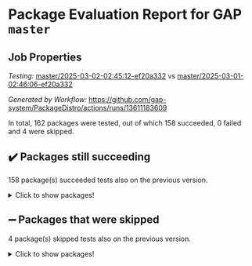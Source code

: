# Package Evaluation Report for GAP `master`

## Job Properties

*Testing:* [master/2025-03-02-02:45:12-ef20a332](https://github.com/gap-system/PackageDistro/blob/data/reports/master/2025-03-02-02:45:12-ef20a332) vs [master/2025-03-01-02:46:06-ef20a332](https://github.com/gap-system/PackageDistro/blob/data/reports/master/2025-03-01-02:46:06-ef20a332)

*Generated by Workflow:* https://github.com/gap-system/PackageDistro/actions/runs/13611183609

In total, 162 packages were tested, out of which 158 succeeded, 0 failed and 4 were skipped.

## :heavy_check_mark: Packages still succeeding

158 package(s) succeeded tests also on the previous version.
<details><summary>Click to show packages!</summary>

- 4ti2interface 2024.11-01 [(success)](https://github.com/gap-system/PackageDistro/actions/runs/13611183609/job/38048685766)
- ace 5.6.2 [(success)](https://github.com/gap-system/PackageDistro/actions/runs/13611183609/job/38048685840)
- aclib 1.3.2 [(success)](https://github.com/gap-system/PackageDistro/actions/runs/13611183609/job/38048686387)
- agt 0.3.1 [(success)](https://github.com/gap-system/PackageDistro/actions/runs/13611183609/job/38048688407)
- alco 1.1.1 [(success)](https://github.com/gap-system/PackageDistro/actions/runs/13611183609/job/38048688676)
- alnuth 3.2.1 [(success)](https://github.com/gap-system/PackageDistro/actions/runs/13611183609/job/38048688949)
- anupq 3.3.1 [(success)](https://github.com/gap-system/PackageDistro/actions/runs/13611183609/job/38048689062)
- atlasrep 2.1.9 [(success)](https://github.com/gap-system/PackageDistro/actions/runs/13611183609/job/38048689812)
- autodoc 2023.06.19 [(success)](https://github.com/gap-system/PackageDistro/actions/runs/13611183609/job/38048690627)
- automata 1.16 [(success)](https://github.com/gap-system/PackageDistro/actions/runs/13611183609/job/38048690753)
- automgrp 1.3.3 [(success)](https://github.com/gap-system/PackageDistro/actions/runs/13611183609/job/38048690886)
- autpgrp 1.11 [(success)](https://github.com/gap-system/PackageDistro/actions/runs/13611183609/job/38048691037)
- cap 2025.02-02 [(success)](https://github.com/gap-system/PackageDistro/actions/runs/13611183609/job/38048691179)
- caratinterface 2.3.7 [(success)](https://github.com/gap-system/PackageDistro/actions/runs/13611183609/job/38048691293)
- cddinterface 2024.09.02 [(success)](https://github.com/gap-system/PackageDistro/actions/runs/13611183609/job/38048691393)
- circle 1.6.6 [(success)](https://github.com/gap-system/PackageDistro/actions/runs/13611183609/job/38048691570)
- classicpres 1.22 [(success)](https://github.com/gap-system/PackageDistro/actions/runs/13611183609/job/38048691688)
- cohomolo 1.6.11 [(success)](https://github.com/gap-system/PackageDistro/actions/runs/13611183609/job/38048691867)
- congruence 1.2.7 [(success)](https://github.com/gap-system/PackageDistro/actions/runs/13611183609/job/38048692026)
- corefreesub 0.6 [(success)](https://github.com/gap-system/PackageDistro/actions/runs/13611183609/job/38048692153)
- corelg 1.57 [(success)](https://github.com/gap-system/PackageDistro/actions/runs/13611183609/job/38048692291)
- crime 1.6 [(success)](https://github.com/gap-system/PackageDistro/actions/runs/13611183609/job/38048692399)
- crisp 1.4.6 [(success)](https://github.com/gap-system/PackageDistro/actions/runs/13611183609/job/38048692531)
- crypting 0.10.5 [(success)](https://github.com/gap-system/PackageDistro/actions/runs/13611183609/job/38048692648)
- cryst 4.1.27 [(success)](https://github.com/gap-system/PackageDistro/actions/runs/13611183609/job/38048692787)
- crystcat 1.1.10 [(success)](https://github.com/gap-system/PackageDistro/actions/runs/13611183609/job/38048692882)
- ctbllib 1.3.9 [(success)](https://github.com/gap-system/PackageDistro/actions/runs/13611183609/job/38048693030)
- cubefree 1.20 [(success)](https://github.com/gap-system/PackageDistro/actions/runs/13611183609/job/38048693160)
- curlinterface 2.4.0 [(success)](https://github.com/gap-system/PackageDistro/actions/runs/13611183609/job/38048693264)
- cvec 2.8.3 [(success)](https://github.com/gap-system/PackageDistro/actions/runs/13611183609/job/38048693365)
- datastructures 0.3.1 [(success)](https://github.com/gap-system/PackageDistro/actions/runs/13611183609/job/38048693503)
- deepthought 1.0.8 [(success)](https://github.com/gap-system/PackageDistro/actions/runs/13611183609/job/38048693623)
- design 1.8.2 [(success)](https://github.com/gap-system/PackageDistro/actions/runs/13611183609/job/38048693727)
- difsets 2.3.1 [(success)](https://github.com/gap-system/PackageDistro/actions/runs/13611183609/job/38048693863)
- digraphs 1.10.0 [(success)](https://github.com/gap-system/PackageDistro/actions/runs/13611183609/job/38048693984)
- edim 1.3.8 [(success)](https://github.com/gap-system/PackageDistro/actions/runs/13611183609/job/38048694100)
- example 4.4.0 [(success)](https://github.com/gap-system/PackageDistro/actions/runs/13611183609/job/38048694182)
- examplesforhomalg 2023.10-01 [(success)](https://github.com/gap-system/PackageDistro/actions/runs/13611183609/job/38048694306)
- factint 1.6.3 [(success)](https://github.com/gap-system/PackageDistro/actions/runs/13611183609/job/38048694420)
- ferret 1.0.14 [(success)](https://github.com/gap-system/PackageDistro/actions/runs/13611183609/job/38048694512)
- fga 1.5.0 [(success)](https://github.com/gap-system/PackageDistro/actions/runs/13611183609/job/38048694640)
- fining 1.5.6 [(success)](https://github.com/gap-system/PackageDistro/actions/runs/13611183609/job/38048694777)
- float 1.0.5 [(success)](https://github.com/gap-system/PackageDistro/actions/runs/13611183609/job/38048694840)
- format 1.4.4 [(success)](https://github.com/gap-system/PackageDistro/actions/runs/13611183609/job/38048694990)
- forms 1.2.12 [(success)](https://github.com/gap-system/PackageDistro/actions/runs/13611183609/job/38048695112)
- fplsa 1.2.6 [(success)](https://github.com/gap-system/PackageDistro/actions/runs/13611183609/job/38048695209)
- fr 2.4.13 [(success)](https://github.com/gap-system/PackageDistro/actions/runs/13611183609/job/38048695349)
- francy 2.0.3 [(success)](https://github.com/gap-system/PackageDistro/actions/runs/13611183609/job/38048695462)
- fwtree 1.3 [(success)](https://github.com/gap-system/PackageDistro/actions/runs/13611183609/job/38048695588)
- gapdoc 1.6.7 [(success)](https://github.com/gap-system/PackageDistro/actions/runs/13611183609/job/38048695704)
- gauss 2024.11-01 [(success)](https://github.com/gap-system/PackageDistro/actions/runs/13611183609/job/38048695789)
- gaussforhomalg 2024.08-01 [(success)](https://github.com/gap-system/PackageDistro/actions/runs/13611183609/job/38048695919)
- gbnp 1.1.0 [(success)](https://github.com/gap-system/PackageDistro/actions/runs/13611183609/job/38048696024)
- generalizedmorphismsforcap 2024.09-03 [(success)](https://github.com/gap-system/PackageDistro/actions/runs/13611183609/job/38048696140)
- genss 1.6.9 [(success)](https://github.com/gap-system/PackageDistro/actions/runs/13611183609/job/38048696247)
- gradedmodules 2024.12-01 [(success)](https://github.com/gap-system/PackageDistro/actions/runs/13611183609/job/38048696334)
- gradedringforhomalg 2024.07-01 [(success)](https://github.com/gap-system/PackageDistro/actions/runs/13611183609/job/38048696437)
- grape 4.9.2 [(success)](https://github.com/gap-system/PackageDistro/actions/runs/13611183609/job/38048696558)
- groupoids 1.76 [(success)](https://github.com/gap-system/PackageDistro/actions/runs/13611183609/job/38048696639)
- grpconst 2.6.5 [(success)](https://github.com/gap-system/PackageDistro/actions/runs/13611183609/job/38048696748)
- guarana 0.96.3 [(success)](https://github.com/gap-system/PackageDistro/actions/runs/13611183609/job/38048696820)
- guava 3.20 [(success)](https://github.com/gap-system/PackageDistro/actions/runs/13611183609/job/38048696916)
- hap 1.66 [(success)](https://github.com/gap-system/PackageDistro/actions/runs/13611183609/job/38048696982)
- hapcryst 0.1.15 [(success)](https://github.com/gap-system/PackageDistro/actions/runs/13611183609/job/38048697066)
- hecke 1.5.4 [(success)](https://github.com/gap-system/PackageDistro/actions/runs/13611183609/job/38048697146)
- help 4.0 [(success)](https://github.com/gap-system/PackageDistro/actions/runs/13611183609/job/38048697210)
- homalg 2024.01-01 [(success)](https://github.com/gap-system/PackageDistro/actions/runs/13611183609/job/38048697285)
- homalgtocas 2023.11-01 [(success)](https://github.com/gap-system/PackageDistro/actions/runs/13611183609/job/38048697350)
- idrel 2.48 [(success)](https://github.com/gap-system/PackageDistro/actions/runs/13611183609/job/38048697404)
- images 1.3.3 [(success)](https://github.com/gap-system/PackageDistro/actions/runs/13611183609/job/38048697459)
- intpic 0.4.0 [(success)](https://github.com/gap-system/PackageDistro/actions/runs/13611183609/job/38048697523)
- io 4.9.1 [(success)](https://github.com/gap-system/PackageDistro/actions/runs/13611183609/job/38048697574)
- io_forhomalg 2023.02-04 [(success)](https://github.com/gap-system/PackageDistro/actions/runs/13611183609/job/38048697638)
- irredsol 1.4.4 [(success)](https://github.com/gap-system/PackageDistro/actions/runs/13611183609/job/38048697686)
- json 2.2.2 [(success)](https://github.com/gap-system/PackageDistro/actions/runs/13611183609/job/38048697727)
- jupyterkernel 1.5.1 [(success)](https://github.com/gap-system/PackageDistro/actions/runs/13611183609/job/38048697796)
- jupyterviz 1.5.6 [(success)](https://github.com/gap-system/PackageDistro/actions/runs/13611183609/job/38048697871)
- kan 1.37 [(success)](https://github.com/gap-system/PackageDistro/actions/runs/13611183609/job/38048697921)
- kbmag 1.5.11 [(success)](https://github.com/gap-system/PackageDistro/actions/runs/13611183609/job/38048697985)
- laguna 3.9.7 [(success)](https://github.com/gap-system/PackageDistro/actions/runs/13611183609/job/38048698032)
- liealgdb 2.2.1 [(success)](https://github.com/gap-system/PackageDistro/actions/runs/13611183609/job/38048698094)
- liepring 2.9.1 [(success)](https://github.com/gap-system/PackageDistro/actions/runs/13611183609/job/38048698160)
- liering 2.4.2 [(success)](https://github.com/gap-system/PackageDistro/actions/runs/13611183609/job/38048698227)
- linearalgebraforcap 2025.02-01 [(success)](https://github.com/gap-system/PackageDistro/actions/runs/13611183609/job/38048698293)
- lins 0.9 [(success)](https://github.com/gap-system/PackageDistro/actions/runs/13611183609/job/38048698368)
- localizeringforhomalg 2023.10-01 [(success)](https://github.com/gap-system/PackageDistro/actions/runs/13611183609/job/38048698450)
- loops 3.4.4 [(success)](https://github.com/gap-system/PackageDistro/actions/runs/13611183609/job/38048698531)
- lpres 1.1.1 [(success)](https://github.com/gap-system/PackageDistro/actions/runs/13611183609/job/38048698600)
- majoranaalgebras 1.5.2 [(success)](https://github.com/gap-system/PackageDistro/actions/runs/13611183609/job/38048698658)
- mapclass 1.4.6 [(success)](https://github.com/gap-system/PackageDistro/actions/runs/13611183609/job/38048698722)
- matgrp 0.71 [(success)](https://github.com/gap-system/PackageDistro/actions/runs/13611183609/job/38048698838)
- matricesforhomalg 2024.11-02 [(success)](https://github.com/gap-system/PackageDistro/actions/runs/13611183609/job/38048698916)
- modisom 3.0.0 [(success)](https://github.com/gap-system/PackageDistro/actions/runs/13611183609/job/38048699004)
- modulepresentationsforcap 2024.09-02 [(success)](https://github.com/gap-system/PackageDistro/actions/runs/13611183609/job/38048699081)
- modules 2024.12-01 [(success)](https://github.com/gap-system/PackageDistro/actions/runs/13611183609/job/38048699169)
- monoidalcategories 2025.01-02 [(success)](https://github.com/gap-system/PackageDistro/actions/runs/13611183609/job/38048699255)
- nconvex 2024.12-01 [(success)](https://github.com/gap-system/PackageDistro/actions/runs/13611183609/job/38048699349)
- nilmat 1.4.2 [(success)](https://github.com/gap-system/PackageDistro/actions/runs/13611183609/job/38048699433)
- nock 1.5 [(success)](https://github.com/gap-system/PackageDistro/actions/runs/13611183609/job/38048699499)
- normalizinterface 1.3.7 [(success)](https://github.com/gap-system/PackageDistro/actions/runs/13611183609/job/38048699573)
- nq 2.5.11 [(success)](https://github.com/gap-system/PackageDistro/actions/runs/13611183609/job/38048699642)
- numericalsgps 1.4.0 [(success)](https://github.com/gap-system/PackageDistro/actions/runs/13611183609/job/38048699763)
- openmath 11.5.3 [(success)](https://github.com/gap-system/PackageDistro/actions/runs/13611183609/job/38048699871)
- orb 5.0.0 [(success)](https://github.com/gap-system/PackageDistro/actions/runs/13611183609/job/38048699982)
- packagemanager 1.6.1 [(success)](https://github.com/gap-system/PackageDistro/actions/runs/13611183609/job/38048700055)
- patternclass 2.4.5 [(success)](https://github.com/gap-system/PackageDistro/actions/runs/13611183609/job/38048700151)
- permut 2.0.5 [(success)](https://github.com/gap-system/PackageDistro/actions/runs/13611183609/job/38048700264)
- polenta 1.3.10 [(success)](https://github.com/gap-system/PackageDistro/actions/runs/13611183609/job/38048700347)
- polymaking 0.8.7 [(success)](https://github.com/gap-system/PackageDistro/actions/runs/13611183609/job/38048700416)
- primgrp 3.4.4 [(success)](https://github.com/gap-system/PackageDistro/actions/runs/13611183609/job/38048700492)
- profiling 2.6.0 [(success)](https://github.com/gap-system/PackageDistro/actions/runs/13611183609/job/38048700560)
- qdistrnd 0.9.5 [(success)](https://github.com/gap-system/PackageDistro/actions/runs/13611183609/job/38048700645)
- qpa 1.35 [(success)](https://github.com/gap-system/PackageDistro/actions/runs/13611183609/job/38048700739)
- quagroup 1.8.4 [(success)](https://github.com/gap-system/PackageDistro/actions/runs/13611183609/job/38048700823)
- radiroot 2.9 [(success)](https://github.com/gap-system/PackageDistro/actions/runs/13611183609/job/38048700910)
- rcwa 4.7.1 [(success)](https://github.com/gap-system/PackageDistro/actions/runs/13611183609/job/38048700995)
- rds 1.8 [(success)](https://github.com/gap-system/PackageDistro/actions/runs/13611183609/job/38048701065)
- recog 1.4.4 [(success)](https://github.com/gap-system/PackageDistro/actions/runs/13611183609/job/38048701164)
- repndecomp 1.3.0 [(success)](https://github.com/gap-system/PackageDistro/actions/runs/13611183609/job/38048701268)
- repsn 3.1.2 [(success)](https://github.com/gap-system/PackageDistro/actions/runs/13611183609/job/38048701347)
- resclasses 4.7.3 [(success)](https://github.com/gap-system/PackageDistro/actions/runs/13611183609/job/38048701467)
- ringsforhomalg 2024.11-02 [(success)](https://github.com/gap-system/PackageDistro/actions/runs/13611183609/job/38048701573)
- sco 2023.08-01 [(success)](https://github.com/gap-system/PackageDistro/actions/runs/13611183609/job/38048701657)
- scscp 2.4.3 [(success)](https://github.com/gap-system/PackageDistro/actions/runs/13611183609/job/38048701734)
- semigroups 5.5.0 [(success)](https://github.com/gap-system/PackageDistro/actions/runs/13611183609/job/38048701811)
- sglppow 2.4 [(success)](https://github.com/gap-system/PackageDistro/actions/runs/13611183609/job/38048701894)
- sgpviz 0.999.6 [(success)](https://github.com/gap-system/PackageDistro/actions/runs/13611183609/job/38048701973)
- simpcomp 2.1.14 [(success)](https://github.com/gap-system/PackageDistro/actions/runs/13611183609/job/38048702045)
- singular 2024.06.03 [(success)](https://github.com/gap-system/PackageDistro/actions/runs/13611183609/job/38048702135)
- sl2reps 1.1 [(success)](https://github.com/gap-system/PackageDistro/actions/runs/13611183609/job/38048702230)
- sla 1.6.2 [(success)](https://github.com/gap-system/PackageDistro/actions/runs/13611183609/job/38048702291)
- smallantimagmas 0.3.0 [(success)](https://github.com/gap-system/PackageDistro/actions/runs/13611183609/job/38048702464)
- smallgrp 1.5.4 [(success)](https://github.com/gap-system/PackageDistro/actions/runs/13611183609/job/38048702557)
- smallsemi 0.7.2 [(success)](https://github.com/gap-system/PackageDistro/actions/runs/13611183609/job/38048702646)
- sonata 2.9.6 [(success)](https://github.com/gap-system/PackageDistro/actions/runs/13611183609/job/38048702751)
- sophus 1.27 [(success)](https://github.com/gap-system/PackageDistro/actions/runs/13611183609/job/38048702865)
- sotgrps 1.3 [(success)](https://github.com/gap-system/PackageDistro/actions/runs/13611183609/job/38048702927)
- spinsym 1.5.2 [(success)](https://github.com/gap-system/PackageDistro/actions/runs/13611183609/job/38048703039)
- standardff 1.0 [(success)](https://github.com/gap-system/PackageDistro/actions/runs/13611183609/job/38048703115)
- symbcompcc 1.3.2 [(success)](https://github.com/gap-system/PackageDistro/actions/runs/13611183609/job/38048703208)
- thelma 1.3 [(success)](https://github.com/gap-system/PackageDistro/actions/runs/13611183609/job/38048703353)
- tomlib 1.2.11 [(success)](https://github.com/gap-system/PackageDistro/actions/runs/13611183609/job/38048703512)
- toolsforhomalg 2024.09-01 [(success)](https://github.com/gap-system/PackageDistro/actions/runs/13611183609/job/38048703624)
- toric 1.9.6 [(success)](https://github.com/gap-system/PackageDistro/actions/runs/13611183609/job/38048703906)
- transgrp 3.6.5 [(success)](https://github.com/gap-system/PackageDistro/actions/runs/13611183609/job/38048704041)
- typeset 1.2.2 [(success)](https://github.com/gap-system/PackageDistro/actions/runs/13611183609/job/38048704141)
- ugaly 4.1.3 [(success)](https://github.com/gap-system/PackageDistro/actions/runs/13611183609/job/38048704272)
- unipot 1.6 [(success)](https://github.com/gap-system/PackageDistro/actions/runs/13611183609/job/38048704369)
- unitlib 4.2.0 [(success)](https://github.com/gap-system/PackageDistro/actions/runs/13611183609/job/38048704498)
- utils 0.85 [(success)](https://github.com/gap-system/PackageDistro/actions/runs/13611183609/job/38048704596)
- uuid 0.7 [(success)](https://github.com/gap-system/PackageDistro/actions/runs/13611183609/job/38048704741)
- walrus 0.9991 [(success)](https://github.com/gap-system/PackageDistro/actions/runs/13611183609/job/38048704838)
- wedderga 4.10.5 [(success)](https://github.com/gap-system/PackageDistro/actions/runs/13611183609/job/38048704941)
- wpe 0.8 [(success)](https://github.com/gap-system/PackageDistro/actions/runs/13611183609/job/38048705024)
- xmod 2.92 [(success)](https://github.com/gap-system/PackageDistro/actions/runs/13611183609/job/38048705137)
- xmodalg 1.23 [(success)](https://github.com/gap-system/PackageDistro/actions/runs/13611183609/job/38048705243)
- yangbaxter 0.10.6 [(success)](https://github.com/gap-system/PackageDistro/actions/runs/13611183609/job/38048705367)
- zeromqinterface 0.16 [(success)](https://github.com/gap-system/PackageDistro/actions/runs/13611183609/job/38048705481)
</details>

## :heavy_minus_sign: Packages that were skipped

4 package(s) skipped tests also on the previous version.
<details><summary>Click to show packages!</summary>

- browse 1.8.21 [(skipped)](https://github.com/gap-system/PackageDistro/actions/runs/13611183609/job/38048546820)
- itc 1.5.1 [(skipped)](https://github.com/gap-system/PackageDistro/actions/runs/13611183609/job/38048546820)
- polycyclic 2.16 [(skipped)](https://github.com/gap-system/PackageDistro/actions/runs/13611183609/job/38048546820)
- xgap 4.32 [(skipped)](https://github.com/gap-system/PackageDistro/actions/runs/13611183609/job/38048546820)
</details>


